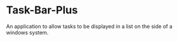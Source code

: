 # Task-Bar-Plus
An application to allow tasks to be displayed in a list on the side of a windows system.
